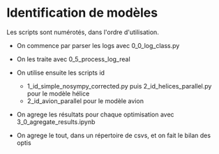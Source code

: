 # Identification de modèles 

Les scripts sont numérotés, dans l'ordre d'utilisation.

- On commence par parser les logs avec 0_0_log_class.py

- On les traite avec 0_5_process_log_real

- On utilise ensuite les scripts id

    * 1_id_simple_nosympy_corrected.py puis 2_id_helices_parallel.py pour le modèle hélice
    * 2_id_avion_parallel pour le modèle avion
    
- On agrege les résultats pour chaque optimisation avec 3_0_agregate_results.ipynb

- On agrege le tout, dans un répertoire de csvs, et on fait le bilan des optis


